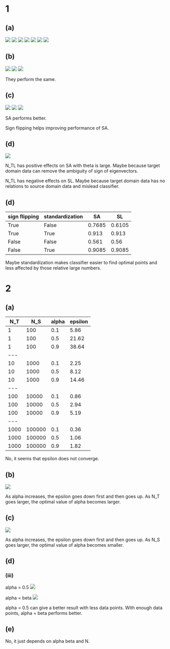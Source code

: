 # 1

## (a)

<img src="./pics/1_theta=0.png" />
<img src="./pics/1_theta=30.png" />
<img src="./pics/1_theta=60.png" />
<img src="./pics/1_theta=90.png" />
<img src="./pics/1_theta=120.png" />
<img src="./pics/1_theta=150.png" />
<img src="./pics/1_theta=180.png" />

## (b)

<img src="./pics/1_b_LDA.png" />
<img src="./pics/1_b_SVM.png" />
<img src="./pics/1_b_KNN.png" />

They perform the same.

## (c)

<img src="./pics/1_c_LDA.png" />
<img src="./pics/1_c_SVM.png" />
<img src="./pics/1_c_KNN.png" />

SA performs better.

Sign flipping helps improving performance of SA.

## (d)

<img src="./pics/1_d.png" />

N_TL has positive effects on SA with theta is large. Maybe because target domain data can remove the ambiguity of sign of eigenvectors.

N_TL has negative effects on SL. Maybe because target domain data has no relations to source domain data and mislead classifier.

## (d)

|sign flipping|standardization|SA|SL|
|---|---|---|---|
|True|False|0.7685|0.6105|
|True|True|0.913|0.913|
|False|False|0.561|0.56|
|False|True|0.9085|0.9085|

Maybe standardization makes classifier easier to find optimal points and less affected by those relative large numbers.

# 2

## (a)

|N_T|N_S|alpha|epsilon|
|---|---|---|---|
|1|100|0.1|5.86|
|1|100|0.5|21.62|
|1|100|0.9|38.64|
|---|
|10|1000|0.1|2.25|
|10|1000|0.5|8.12|
|10|1000|0.9|14.46|
|---|
|100|10000|0.1|0.86|
|100|10000|0.5|2.94|
|100|10000|0.9|5.19|
|---|
|1000|100000|0.1|0.36|
|1000|100000|0.5|1.06|
|1000|100000|0.9|1.82|

No, it seems that epsilon does not converge.

## (b)

<img src="./pics/2_b.png" />

As alpha increases, the epsilon goes down first and then goes up. As N_T goes larger, the optimal value of alpha becomes larger.

## (c)

<img src="./pics/2_c.png" />

As alpha increases, the epsilon goes down first and then goes up. As N_S goes larger, the optimal value of alpha becomes smaller.

## (d)

### (iii)
alpha = 0.5
<img src="./pics/2_d1.png" />

alpha = beta
<img src="./pics/2_d2.png" />

alpha = 0.5 can give a better result with less data points. With enough data points, alpha = beta performs better.

## (e)

No, it just depends on alpha beta and N.
